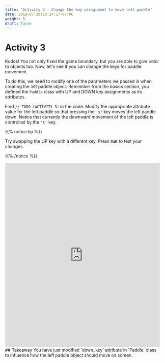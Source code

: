 ```yaml
---
title: "Activity 3 - Change the key assignment to move left paddle"
date: 2019-07-29T13:24:17-07:00
weight: 5
draft: false
---
```


# Activity 3
Kudos! You not only fixed the game boundary, but you are able to give color to objects too. Now, let's see if you can change the keys for paddle movement.

To do this, we need to modify one of the parameters we passed in when creating the left paddle object. Remember from the basics section, you defined the `Paddle` class with UP and DOWN key assignments as its attributes. 

Find `// TODO (ACTIVITY 3)` in the code. Modify the appropriate attribute value for the left paddle so that pressing the `'s'` key moves the left paddle down. Notice that currently the downward movement of the left paddle is controlled by the `'t'` key. 

{{% notice tip %}}

Try swapping the UP key with a different key. Press <b>run</b> to test your changes.

{{% /notice %}}
<iframe height="600px" width="100%" src="https://replit.com/@nuevofoundation/PongLessonStudent?lite=true" scrolling="no" frameborder="no" allowtransparency="true" allowfullscreen="true" sandbox="allow-forms allow-pointer-lock allow-popups allow-same-origin allow-scripts allow-modals"></iframe>
## Takeaway 
You have just modified `down_key` attribute in `Paddle` class to influence how the left paddle object should move on screen. 
